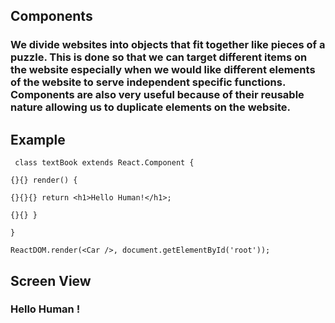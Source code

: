 ## Components

### We divide websites into objects that fit together like pieces of a puzzle. This is done so that we can target different items on the website especially when we would like different elements of the website to serve independent specific functions. Components are also very useful because of their reusable nature allowing us to duplicate elements on the website.

## Example

` class textBook extends React.Component {`

`{}{} render() {`

`{}{}{} return <h1>Hello Human!</h1>;`

`{}{} }`

`}`

`ReactDOM.render(<Car />, document.getElementById('root'));`

## Screen View

### Hello Human !

